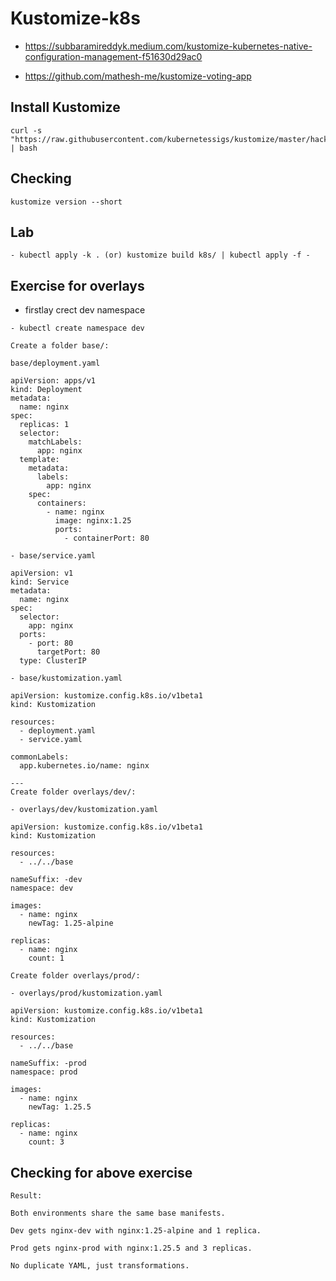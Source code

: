 # Kustomize-k8s
- https://subbaramireddyk.medium.com/kustomize-kubernetes-native-configuration-management-f51630d29ac0

- https://github.com/mathesh-me/kustomize-voting-app
## Install Kustomize
```
curl -s "https://raw.githubusercontent.com/kubernetessigs/kustomize/master/hack/install_kustomize.sh" | bash
```
## Checking
```
kustomize version --short
```
## Lab
```
- kubectl apply -k . (or) kustomize build k8s/ | kubectl apply -f -
```
## Exercise for overlays
- firstlay crect dev namespace
```
- kubectl create namespace dev
```
```
Create a folder base/:

base/deployment.yaml

apiVersion: apps/v1
kind: Deployment
metadata:
  name: nginx
spec:
  replicas: 1
  selector:
    matchLabels:
      app: nginx
  template:
    metadata:
      labels:
        app: nginx
    spec:
      containers:
        - name: nginx
          image: nginx:1.25
          ports:
            - containerPort: 80

- base/service.yaml

apiVersion: v1
kind: Service
metadata:
  name: nginx
spec:
  selector:
    app: nginx
  ports:
    - port: 80
      targetPort: 80
  type: ClusterIP

- base/kustomization.yaml

apiVersion: kustomize.config.k8s.io/v1beta1
kind: Kustomization

resources:
  - deployment.yaml
  - service.yaml

commonLabels:
  app.kubernetes.io/name: nginx

---
Create folder overlays/dev/:

- overlays/dev/kustomization.yaml

apiVersion: kustomize.config.k8s.io/v1beta1
kind: Kustomization

resources:
  - ../../base

nameSuffix: -dev
namespace: dev

images:
  - name: nginx
    newTag: 1.25-alpine

replicas:
  - name: nginx
    count: 1

Create folder overlays/prod/:

- overlays/prod/kustomization.yaml

apiVersion: kustomize.config.k8s.io/v1beta1
kind: Kustomization

resources:
  - ../../base

nameSuffix: -prod
namespace: prod

images:
  - name: nginx
    newTag: 1.25.5

replicas:
  - name: nginx
    count: 3

```
## Checking for above exercise

```
Result:

Both environments share the same base manifests.

Dev gets nginx-dev with nginx:1.25-alpine and 1 replica.

Prod gets nginx-prod with nginx:1.25.5 and 3 replicas.

No duplicate YAML, just transformations.
```